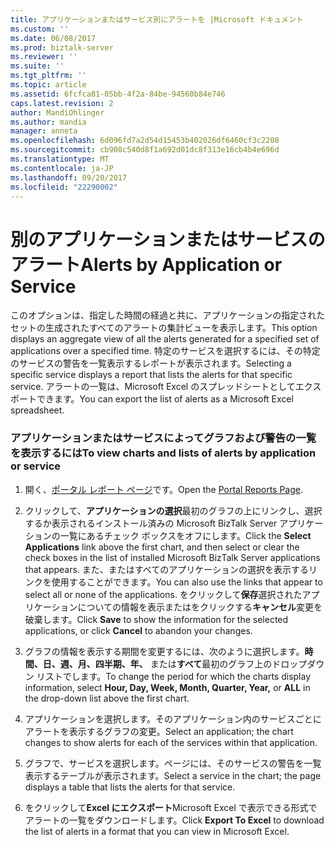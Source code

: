 ```yaml
---
title: アプリケーションまたはサービス別にアラートを |Microsoft ドキュメント
ms.custom: ''
ms.date: 06/08/2017
ms.prod: biztalk-server
ms.reviewer: ''
ms.suite: ''
ms.tgt_pltfrm: ''
ms.topic: article
ms.assetid: 6fcfca81-05bb-4f2a-84be-94560b84e746
caps.latest.revision: 2
author: MandiOhlinger
ms.author: mandia
manager: anneta
ms.openlocfilehash: 6d096fd7a2d54d15453b402026df6460cf3c2208
ms.sourcegitcommit: cb908c540d8f1a692d01dc8f313e16cb4b4e696d
ms.translationtype: MT
ms.contentlocale: ja-JP
ms.lasthandoff: 09/20/2017
ms.locfileid: "22290002"
---
```

# <a name="alerts-by-application-or-service"></a><span data-ttu-id="62f8a-102">別のアプリケーションまたはサービスのアラート</span><span class="sxs-lookup"><span data-stu-id="62f8a-102">Alerts by Application or Service</span></span>
<span data-ttu-id="62f8a-103">このオプションは、指定した時間の経過と共に、アプリケーションの指定されたセットの生成されたすべてのアラートの集計ビューを表示します。</span><span class="sxs-lookup"><span data-stu-id="62f8a-103">This option displays an aggregate view of all the alerts generated for a specified set of applications over a specified time.</span></span> <span data-ttu-id="62f8a-104">特定のサービスを選択するには、その特定のサービスの警告を一覧表示するレポートが表示されます。</span><span class="sxs-lookup"><span data-stu-id="62f8a-104">Selecting a specific service displays a report that lists the alerts for that specific service.</span></span> <span data-ttu-id="62f8a-105">アラートの一覧は、Microsoft Excel のスプレッドシートとしてエクスポートできます。</span><span class="sxs-lookup"><span data-stu-id="62f8a-105">You can export the list of alerts as a Microsoft Excel spreadsheet.</span></span>  
  
### <a name="to-view-charts-and-lists-of-alerts-by-application-or-service"></a><span data-ttu-id="62f8a-106">アプリケーションまたはサービスによってグラフおよび警告の一覧を表示するには</span><span class="sxs-lookup"><span data-stu-id="62f8a-106">To view charts and lists of alerts by application or service</span></span>  
  
1.  <span data-ttu-id="62f8a-107">開く、[ポータル レポート ページ](../esb-toolkit/portal-reports-page.md)です。</span><span class="sxs-lookup"><span data-stu-id="62f8a-107">Open the [Portal Reports Page](../esb-toolkit/portal-reports-page.md).</span></span>  
  
2.  <span data-ttu-id="62f8a-108">クリックして、**アプリケーションの選択**最初のグラフの上にリンクし、選択するか表示されるインストール済みの Microsoft BizTalk Server アプリケーションの一覧にあるチェック ボックスをオフにします。</span><span class="sxs-lookup"><span data-stu-id="62f8a-108">Click the **Select Applications** link above the first chart, and then select or clear the check boxes in the list of installed Microsoft BizTalk Server applications that appears.</span></span> <span data-ttu-id="62f8a-109">また、またはすべてのアプリケーションの選択を表示するリンクを使用することができます。</span><span class="sxs-lookup"><span data-stu-id="62f8a-109">You can also use the links that appear to select all or none of the applications.</span></span> <span data-ttu-id="62f8a-110">をクリックして**保存**選択されたアプリケーションについての情報を表示またはをクリックする**キャンセル**変更を破棄します。</span><span class="sxs-lookup"><span data-stu-id="62f8a-110">Click **Save** to show the information for the selected applications, or click **Cancel** to abandon your changes.</span></span>  
  
3.  <span data-ttu-id="62f8a-111">グラフの情報を表示する期間を変更するには、次のように選択します。**時間、日、週、月、四半期、年、** または**すべて**最初のグラフ上のドロップダウン リストでします。</span><span class="sxs-lookup"><span data-stu-id="62f8a-111">To change the period for which the charts display information, select **Hour, Day, Week, Month, Quarter, Year,** or **ALL** in the drop-down list above the first chart.</span></span>  
  
4.  <span data-ttu-id="62f8a-112">アプリケーションを選択します。そのアプリケーション内のサービスごとにアラートを表示するグラフの変更。</span><span class="sxs-lookup"><span data-stu-id="62f8a-112">Select an application; the chart changes to show alerts for each of the services within that application.</span></span>  
  
5.  <span data-ttu-id="62f8a-113">グラフで、サービスを選択します。ページには、そのサービスの警告を一覧表示するテーブルが表示されます。</span><span class="sxs-lookup"><span data-stu-id="62f8a-113">Select a service in the chart; the page displays a table that lists the alerts for that service.</span></span>  
  
6.  <span data-ttu-id="62f8a-114">をクリックして**Excel にエクスポート**Microsoft Excel で表示できる形式でアラートの一覧をダウンロードします。</span><span class="sxs-lookup"><span data-stu-id="62f8a-114">Click **Export To Excel** to download the list of alerts in a format that you can view in Microsoft Excel.</span></span>